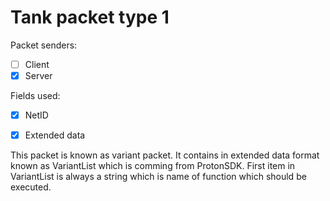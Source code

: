 # Tank packet type 1

Packet senders:
- [ ] Client
- [x] Server

Fields used:
- [x] NetID
- [x] Extended data


This packet is known as variant packet. It contains in extended data format known as VariantList which is comming from ProtonSDK. First item in VariantList is always a string which is name of function which should be executed.
